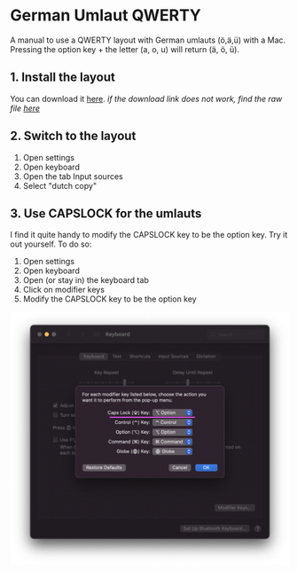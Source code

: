 # German Umlaut QWERTY

A manual to use a QWERTY layout with German umlauts (ö,ä,ü) with a Mac. Pressing the option key + the letter (a, o, u) will return (ä, ö, ü).

## 1. Install the layout

You can download it [here](https://downgit.github.io/#/home?url=https://github.com/samuelstroschein/documents/blob/main/assets/german-umlaut-keyboard-layout.keylayout). _if the download link does not work, find the raw file [here](./assets/german-umlaut-keyboard-layout.keylayout)_

## 2. Switch to the layout

1. Open settings
2. Open keyboard
3. Open the tab Input sources
4. Select "dutch copy"

## 3. Use CAPSLOCK for the umlauts

I find it quite handy to modify the CAPSLOCK key to be the option key. Try it out yourself. To do so:

1. Open settings
2. Open keyboard
3. Open (or stay in) the keyboard tab
4. Click on modifier keys
5. Modify the CAPSLOCK key to be the option key

![modify caps lock key to be option key](./assets/modify-option-key.png)
